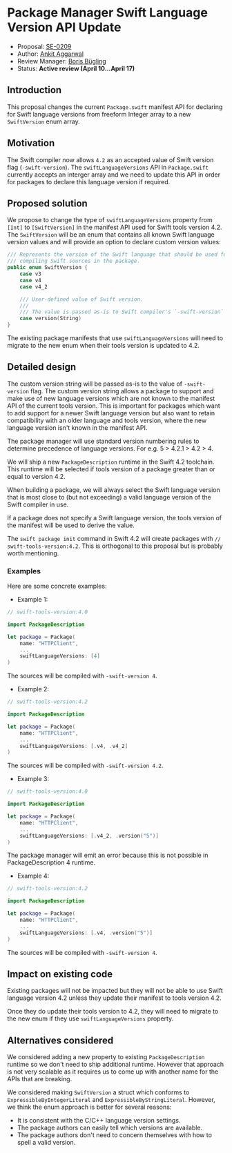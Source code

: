 # Package Manager Swift Language Version API Update

* Proposal: [SE-0209](0209-package-manager-swift-lang-version-update.md)
* Author: [Ankit Aggarwal](https://github.com/aciidb0mb3r)
* Review Manager: [Boris Bügling](https://github.com/neonichu)
* Status: **Active review (April 10...April 17)**

## Introduction

This proposal changes the current `Package.swift` manifest API for declaring for
Swift language versions from freeform Integer array to a new `SwiftVersion` enum
array.

## Motivation

The Swift compiler now allows `4.2` as an accepted value of Swift version flag
(`-swift-version`). The `swiftLanguageVersions` API in `Package.swift` currently
accepts an interger array and we need to update this API in order for packages
to declare this language version if required.

## Proposed solution

We propose to change the type of `swiftLanguageVersions` property from `[Int]`
to `[SwiftVersion]` in the manifest API used for Swift tools version 4.2. The
`SwiftVersion` will be an enum that contains all known Swift language version
values and will provide an option to declare custom version values:

```swift
/// Represents the version of the Swift language that should be used for
/// compiling Swift sources in the package.
public enum SwiftVersion {
    case v3
    case v4
    case v4_2

    /// User-defined value of Swift version.
    ///
    /// The value is passed as-is to Swift compiler's `-swift-version` flag.
    case version(String)
}
```

The existing package manifests that use `swiftLanguageVersions` will need to
migrate to the new enum when their tools version is updated to 4.2.

## Detailed design

The custom version string will be passed as-is to the value of `-swift-version`
flag. The custom version string allows a package to support and make use of new
language versions which are not known to the manifest API of the current tools
version. This is important for packages which want to add support for a newer
Swift language version but also want to retain compatibility with an older
language and tools version, where the new language version isn't known in the
manifest API.

The package manager will use standard version numbering rules to determine
precedence of language versions. For e.g. 5 > 4.2.1 > 4.2 > 4.

We will ship a new `PackageDescription` runtime in the Swift 4.2 toolchain. This
runtime will be selected if tools version of a package greater than or equal to
version 4.2.

When building a package, we will always select the Swift language version that
is most close to (but not exceeding) a valid language version of the Swift
compiler in use.

If a package does not specify a Swift language version, the tools version of the
manifest will be used to derive the value.

The `swift package init` command in Swift 4.2 will create packages with
`// swift-tools-version:4.2`. This is orthogonal to this proposal but is
probably worth mentioning.

### Examples

Here are some concrete examples:

* Example 1:

```swift
// swift-tools-version:4.0

import PackageDescription

let package = Package(
    name: "HTTPClient",
    ...
    swiftLanguageVersions: [4]
)
```

The sources will be compiled with `-swift-version 4`.

* Example 2:

```swift
// swift-tools-version:4.2

import PackageDescription

let package = Package(
    name: "HTTPClient",
    ...
    swiftLanguageVersions: [.v4, .v4_2]
)
```

The sources will be compiled with `-swift-version 4.2`. 

* Example 3:

```swift
// swift-tools-version:4.0

import PackageDescription

let package = Package(
    name: "HTTPClient",
    ...
    swiftLanguageVersions: [.v4_2, .version("5")]
)
```

The package manager will emit an error because this is not possible in
PackageDescription 4 runtime.

* Example 4:

```swift
// swift-tools-version:4.2

import PackageDescription

let package = Package(
    name: "HTTPClient",
    ...
    swiftLanguageVersions: [.v4, .version("5")]
)
```

The sources will be compiled with `-swift-version 4`.

## Impact on existing code

Existing packages will not be impacted but they will not be able to use Swift
language version 4.2 unless they update their manifest to tools version 4.2.

Once they do update their tools version to 4.2, they will need to migrate to the
new enum if they use `swiftLanguageVersions` property.

## Alternatives considered

We considered adding a new property to existing `PackageDescription` runtime so
we don't need to ship additional runtime. However that approach is not very
scalable as it requires us to come up with another name for the APIs that are
breaking.

We considered making `SwiftVersion` a struct which conforms to
`ExpressibleByIntegerLiteral` and `ExpressibleByStringLiteral`. However, we
think the enum approach is better for several reasons:

- It is consistent with the C/C++ language version settings.
- The package authors can easily tell which versions are available.
- The package authors don't need to concern themselves with how to spell a valid version.
